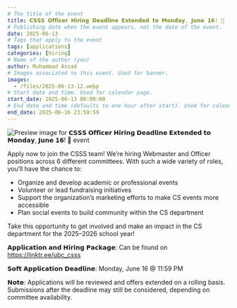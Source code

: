 ```yaml
---
# The title of the event
title: 𝗖𝗦𝗦𝗦 𝗢𝗳𝗳𝗶𝗰𝗲𝗿 𝗛𝗶𝗿𝗶𝗻𝗴 𝗗𝗲𝗮𝗱𝗹𝗶𝗻𝗲 𝗘𝘅𝘁𝗲𝗻𝗱𝗲𝗱 𝘁𝗼 𝗠𝗼𝗻𝗱𝗮𝘆, 𝗝𝘂𝗻𝗲 𝟭𝟲! 🎉
# Publishing date when the event appears, not the date of the event.
date: 2025-06-13
# Tags that apply to the event
tags: [applications]
categories: [hiring]
# Name of the author (you)
author: Muhammad Assad
# Images associated to this event. Used for banner.
images:
  - /files/2025-06-13-12.webp
# Start date and time. Used for calendar page.
start_date: 2025-06-13 00:00:00
# End date and time (defaults to one hour after start). Used for calendar page.
end_date: 2025-06-16 23:59:59
---
```


![Preview image for 𝗖𝗦𝗦𝗦 𝗢𝗳𝗳𝗶𝗰𝗲𝗿 𝗛𝗶𝗿𝗶𝗻𝗴 𝗗𝗲𝗮𝗱𝗹𝗶𝗻𝗲 𝗘𝘅𝘁𝗲𝗻𝗱𝗲𝗱 𝘁𝗼 𝗠𝗼𝗻𝗱𝗮𝘆, 𝗝𝘂𝗻𝗲 𝟭𝟲! 🎉 event](/files/2025-06-13-12.webp)

Apply now to join the CSSS team! We’re hiring Webmaster and Officer positions across 6 different committees. With such a wide variety of roles, you’ll have the chance to:
* Organize and develop academic or professional events
* Volunteer or lead fundraising initiatives
* Support the organization’s marketing efforts to make CS events more accessible
* Plan social events to build community within the CS department

Take this opportunity to get involved and make an impact in the CS department for the 2025–2026 school year! 

𝗔𝗽𝗽𝗹𝗶𝗰𝗮𝘁𝗶𝗼𝗻 𝗮𝗻𝗱 𝗛𝗶𝗿𝗶𝗻𝗴 𝗣𝗮𝗰𝗸𝗮𝗴𝗲: Can be found on https://linktr.ee/ubc_csss

𝗦𝗼𝗳𝘁 𝗔𝗽𝗽𝗹𝗶𝗰𝗮𝘁𝗶𝗼𝗻 𝗗𝗲𝗮𝗱𝗹𝗶𝗻𝗲: Monday, June 16 @ 11:59 PM

𝗡𝗼𝘁𝗲: Applications will be reviewed and offers extended on a rolling basis. Submissions after the deadline may still be considered, depending on committee availability.
